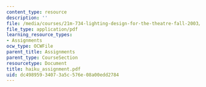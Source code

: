 ```yaml
---
content_type: resource
description: ''
file: /media/courses/21m-734-lighting-design-for-the-theatre-fall-2003/dc49895934073a5c576e08a00edd2784_haiku_assignment.pdf
file_type: application/pdf
learning_resource_types:
- Assignments
ocw_type: OCWFile
parent_title: Assignments
parent_type: CourseSection
resourcetype: Document
title: haiku_assignment.pdf
uid: dc498959-3407-3a5c-576e-08a00edd2784
---
```

